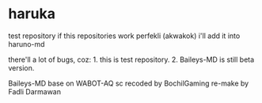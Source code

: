 # haruka
test repository
if this repositories work perfekli (akwakok) i'll add it into haruno-md

there'll a lot of bugs, coz: 1. this is test repository. 2. Baileys-MD is still beta version.

Baileys-MD base on WABOT-AQ sc recoded by BochilGaming re-make by Fadli Darmawan
